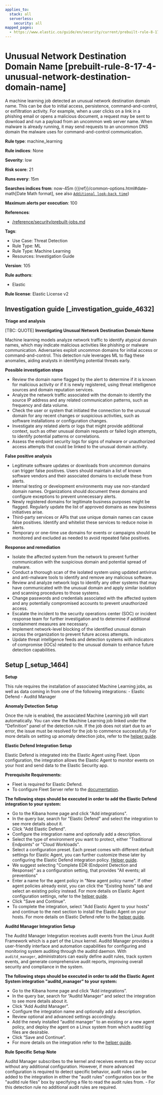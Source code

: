 ```yaml
---
applies_to:
  stack: all
  serverless:
    security: all
mapped_pages:
  - https://www.elastic.co/guide/en/security/current/prebuilt-rule-8-17-4-unusual-network-destination-domain-name.html
---
```


# Unusual Network Destination Domain Name [prebuilt-rule-8-17-4-unusual-network-destination-domain-name]

A machine learning job detected an unusual network destination domain name. This can be due to initial access, persistence, command-and-control, or exfiltration activity. For example, when a user clicks on a link in a phishing email or opens a malicious document, a request may be sent to download and run a payload from an uncommon web server name. When malware is already running, it may send requests to an uncommon DNS domain the malware uses for command-and-control communication.

**Rule type**: machine_learning

**Rule indices**: None

**Severity**: low

**Risk score**: 21

**Runs every**: 15m

**Searches indices from**: now-45m ({{ref}}/common-options.html#date-math[Date Math format], see also [`Additional look-back time`](docs-content://solutions/security/detect-and-alert/create-detection-rule.md#rule-schedule))

**Maximum alerts per execution**: 100

**References**:

* [/reference/security/prebuilt-jobs.md](/reference/prebuilt-jobs.md)

**Tags**:

* Use Case: Threat Detection
* Rule Type: ML
* Rule Type: Machine Learning
* Resources: Investigation Guide

**Version**: 105

**Rule authors**:

* Elastic

**Rule license**: Elastic License v2

## Investigation guide [_investigation_guide_4632]

**Triage and analysis**

[TBC: QUOTE]
**Investigating Unusual Network Destination Domain Name**

Machine learning models analyze network traffic to identify atypical domain names, which may indicate malicious activities like phishing or malware communication. Adversaries exploit uncommon domains for initial access or command-and-control. This detection rule leverages ML to flag these anomalies, aiding analysts in identifying potential threats early.

**Possible investigation steps**

* Review the domain name flagged by the alert to determine if it is known for malicious activity or if it is newly registered, using threat intelligence sources and domain reputation services.
* Analyze the network traffic associated with the domain to identify the source IP address and any related communication patterns, such as frequency and data volume.
* Check the user or system that initiated the connection to the unusual domain for any recent changes or suspicious activities, such as software installations or configuration changes.
* Investigate any related alerts or logs that might provide additional context, such as other unusual domain requests or failed login attempts, to identify potential patterns or correlations.
* Assess the endpoint security logs for signs of malware or unauthorized access attempts that could be linked to the unusual domain activity.

**False positive analysis**

* Legitimate software updates or downloads from uncommon domains can trigger false positives. Users should maintain a list of known software vendors and their associated domains to exclude these from alerts.
* Internal testing or development environments may use non-standard domain names. Organizations should document these domains and configure exceptions to prevent unnecessary alerts.
* Newly registered domains for legitimate business purposes might be flagged. Regularly update the list of approved domains as new business initiatives arise.
* Third-party services or APIs that use unique domain names can cause false positives. Identify and whitelist these services to reduce noise in alerts.
* Temporary or one-time use domains for events or campaigns should be monitored and excluded as needed to avoid repeated false positives.

**Response and remediation**

* Isolate the affected system from the network to prevent further communication with the suspicious domain and potential spread of malware.
* Conduct a thorough scan of the isolated system using updated antivirus and anti-malware tools to identify and remove any malicious software.
* Review and analyze network logs to identify any other systems that may have communicated with the unusual domain and apply similar isolation and scanning procedures to those systems.
* Change passwords and credentials associated with the affected system and any potentially compromised accounts to prevent unauthorized access.
* Escalate the incident to the security operations center (SOC) or incident response team for further investigation and to determine if additional containment measures are necessary.
* Implement network-level blocking of the identified unusual domain across the organization to prevent future access attempts.
* Update threat intelligence feeds and detection systems with indicators of compromise (IOCs) related to the unusual domain to enhance future detection capabilities.


## Setup [_setup_1464]

**Setup**

This rule requires the installation of associated Machine Learning jobs, as well as data coming in from one of the following integrations: - Elastic Defend - Auditd Manager

**Anomaly Detection Setup**

Once the rule is enabled, the associated Machine Learning job will start automatically. You can view the Machine Learning job linked under the "Definition" panel of the detection rule. If the job does not start due to an error, the issue must be resolved for the job to commence successfully. For more details on setting up anomaly detection jobs, refer to the [helper guide](docs-content://explore-analyze/machine-learning/anomaly-detection.md).

**Elastic Defend Integration Setup**

Elastic Defend is integrated into the Elastic Agent using Fleet. Upon configuration, the integration allows the Elastic Agent to monitor events on your host and send data to the Elastic Security app.

**Prerequisite Requirements:**

* Fleet is required for Elastic Defend.
* To configure Fleet Server refer to the [documentation](docs-content://reference/ingestion-tools/fleet/fleet-server.md).

**The following steps should be executed in order to add the Elastic Defend integration to your system:**

* Go to the Kibana home page and click "Add integrations".
* In the query bar, search for "Elastic Defend" and select the integration to see more details about it.
* Click "Add Elastic Defend".
* Configure the integration name and optionally add a description.
* Select the type of environment you want to protect, either "Traditional Endpoints" or "Cloud Workloads".
* Select a configuration preset. Each preset comes with different default settings for Elastic Agent, you can further customize these later by configuring the Elastic Defend integration policy. [Helper guide](docs-content://solutions/security/configure-elastic-defend/configure-an-integration-policy-for-elastic-defend.md).
* We suggest selecting "Complete EDR (Endpoint Detection and Response)" as a configuration setting, that provides "All events; all preventions"
* Enter a name for the agent policy in "New agent policy name". If other agent policies already exist, you can click the "Existing hosts" tab and select an existing policy instead. For more details on Elastic Agent configuration settings, refer to the [helper guide](docs-content://reference/ingestion-tools/fleet/agent-policy.md).
* Click "Save and Continue".
* To complete the integration, select "Add Elastic Agent to your hosts" and continue to the next section to install the Elastic Agent on your hosts. For more details on Elastic Defend refer to the [helper guide](docs-content://solutions/security/configure-elastic-defend/install-elastic-defend.md).

**Auditd Manager Integration Setup**

The Auditd Manager Integration receives audit events from the Linux Audit Framework which is a part of the Linux kernel. Auditd Manager provides a user-friendly interface and automation capabilities for configuring and monitoring system auditing through the auditd daemon. With `auditd_manager`, administrators can easily define audit rules, track system events, and generate comprehensive audit reports, improving overall security and compliance in the system.

**The following steps should be executed in order to add the Elastic Agent System integration "auditd_manager" to your system:**

* Go to the Kibana home page and click “Add integrations”.
* In the query bar, search for “Auditd Manager” and select the integration to see more details about it.
* Click “Add Auditd Manager”.
* Configure the integration name and optionally add a description.
* Review optional and advanced settings accordingly.
* Add the newly installed “auditd manager” to an existing or a new agent policy, and deploy the agent on a Linux system from which auditd log files are desirable.
* Click “Save and Continue”.
* For more details on the integration refer to the [helper guide](https://docs.elastic.co/integrations/auditd_manager).

**Rule Specific Setup Note**

Auditd Manager subscribes to the kernel and receives events as they occur without any additional configuration. However, if more advanced configuration is required to detect specific behavior, audit rules can be added to the integration in either the "audit rules" configuration box or the "auditd rule files" box by specifying a file to read the audit rules from. - For this detection rule no additional audit rules are required.


